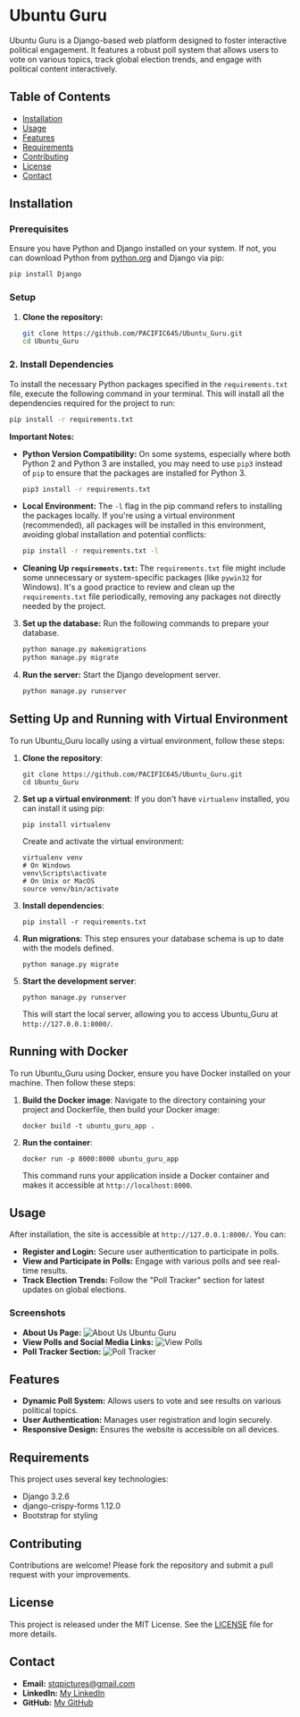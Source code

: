 # Ubuntu Guru

Ubuntu Guru is a Django-based web platform designed to foster interactive political engagement. It features a robust poll system that allows users to vote on various topics, track global election trends, and engage with political content interactively.

## Table of Contents
- [Installation](#installation)
- [Usage](#usage)
- [Features](#features)
- [Requirements](#requirements)
- [Contributing](#contributing)
- [License](#license)
- [Contact](#contact)

## Installation

### Prerequisites
Ensure you have Python and Django installed on your system. If not, you can download Python from [python.org](https://python.org) and Django via pip:
```bash
pip install Django
```

### Setup
1. **Clone the repository:**
   ```bash
   git clone https://github.com/PACIFIC645/Ubuntu_Guru.git
   cd Ubuntu_Guru
   ```

### 2. Install Dependencies

To install the necessary Python packages specified in the `requirements.txt` file, execute the following command in your terminal. This will install all the dependencies required for the project to run:

```bash
pip install -r requirements.txt
```

**Important Notes:**
- **Python Version Compatibility:** On some systems, especially where both Python 2 and Python 3 are installed, you may need to use `pip3` instead of `pip` to ensure that the packages are installed for Python 3.
  
  ```bash
  pip3 install -r requirements.txt
  ```

- **Local Environment:** The `-l` flag in the pip command refers to installing the packages locally. If you're using a virtual environment (recommended), all packages will be installed in this environment, avoiding global installation and potential conflicts:
  
  ```bash
  pip install -r requirements.txt -l
  ```

- **Cleaning Up `requirements.txt`:** The `requirements.txt` file might include some unnecessary or system-specific packages (like `pywin32` for Windows). It's a good practice to review and clean up the `requirements.txt` file periodically, removing any packages not directly needed by the project.

3. **Set up the database:**
   Run the following commands to prepare your database.
   ```bash
   python manage.py makemigrations
   python manage.py migrate
   ```

4. **Run the server:**
   Start the Django development server.
   ```bash
   python manage.py runserver
   ```

## Setting Up and Running with Virtual Environment

To run Ubuntu_Guru locally using a virtual environment, follow these steps:

1. **Clone the repository**:
   ```
   git clone https://github.com/PACIFIC645/Ubuntu_Guru.git
   cd Ubuntu_Guru
   ```

2. **Set up a virtual environment**:
   If you don't have `virtualenv` installed, you can install it using pip:
   ```
   pip install virtualenv
   ```
   Create and activate the virtual environment:
   ```
   virtualenv venv
   # On Windows
   venv\Scripts\activate
   # On Unix or MacOS
   source venv/bin/activate
   ```

3. **Install dependencies**:
   ```
   pip install -r requirements.txt
   ```

4. **Run migrations**:
   This step ensures your database schema is up to date with the models defined.
   ```
   python manage.py migrate
   ```

5. **Start the development server**:
   ```
   python manage.py runserver
   ```
   This will start the local server, allowing you to access Ubuntu_Guru at `http://127.0.0.1:8000/`.

## Running with Docker

To run Ubuntu_Guru using Docker, ensure you have Docker installed on your machine. Then follow these steps:

1. **Build the Docker image**:
   Navigate to the directory containing your project and Dockerfile, then build your Docker image:
   ```
   docker build -t ubuntu_guru_app .
   ```

2. **Run the container**:
   ```
   docker run -p 8000:8000 ubuntu_guru_app
   ```
   This command runs your application inside a Docker container and makes it accessible at `http://localhost:8000`.


## Usage
After installation, the site is accessible at `http://127.0.0.1:8000/`. You can:
- **Register and Login:** Secure user authentication to participate in polls.
- **View and Participate in Polls:** Engage with various polls and see real-time results.
- **Track Election Trends:** Follow the "Poll Tracker" section for latest updates on global elections.

### Screenshots
- **About Us Page:** ![About Us Ubuntu Guru](https://imgur.com/nSEIepe.jpg)
- **View Polls and Social Media Links:** ![View Polls](https://imgur.com/1krnlwi.jpg) 
- **Poll Tracker Section:** ![Poll Tracker](https://imgur.com/kRajCzq.jpg)

## Features
- **Dynamic Poll System:** Allows users to vote and see results on various political topics.
- **User Authentication:** Manages user registration and login securely.
- **Responsive Design:** Ensures the website is accessible on all devices.

## Requirements
This project uses several key technologies:
- Django 3.2.6
- django-crispy-forms 1.12.0
- Bootstrap for styling


## Contributing
Contributions are welcome! Please fork the repository and submit a pull request with your improvements.

## License
This project is released under the MIT License. See the [LICENSE](LICENSE) file for more details.

## Contact
- **Email:** stqpictures@gmail.com
- **LinkedIn:** [My LinkedIn](https://linkedin.com/in/mafekefekeng)
- **GitHub:** [My GitHub](https://github.com/PACIFIC645)


